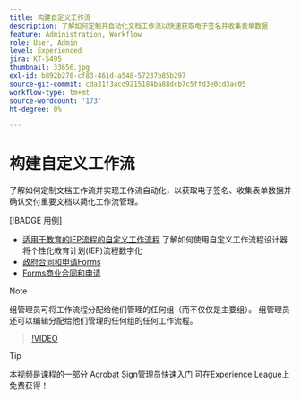 ```yaml
---
title: 构建自定义工作流
description: 了解如何定制并自动化文档工作流以快速获取电子签名并收集表单数据
feature: Administration, Workflow
role: User, Admin
level: Experienced
jira: KT-5495
thumbnail: 33656.jpg
exl-id: b892b278-cf83-461d-a548-57237b85b297
source-git-commit: cda31f3acd9215184ba88dcb7c5ffd3e0cd3ac05
workflow-type: tm+mt
source-wordcount: '173'
ht-degree: 0%

---
```


# 构建自定义工作流

了解如何定制文档工作流并实现工作流自动化，以获取电子签名、收集表单数据并确认交付重要文档以简化工作流管理。

[!BADGE 用例]

* [适用于教育的IEP流程的自定义工作流程](https://experienceleague.adobe.com/docs/document-cloud-learn/sign-learning-hub/expand/recipes/edu/usecase-edu-iep.html?lang=en)
了解如何使用自定义工作流程设计器将个性化教育计划(IEP)流程数字化
* [政府合同和申请Forms](https://experienceleague.adobe.com/docs/document-cloud-learn/sign-learning-hub/expand/recipes/gov/usecasegovcontracts.html?lang=en)
* [Forms商业合同和申请](https://experienceleague.adobe.com/docs/document-cloud-learn/sign-learning-hub/expand/recipes/com/usecasecomcontracts.html?lang=en)

>[!NOTE]
>
>组管理员可将工作流程分配给他们管理的任何组（而不仅仅是主要组）。 组管理员还可以编辑分配给他们管理的任何组的任何工作流程。

>[!VIDEO](https://video.tv.adobe.com/v/33656?quality=12&learn=on&hidetitle=true)

>[!TIP]
>
>本视频是课程的一部分 [Acrobat Sign管理员快速入门](https://experienceleague.adobe.com/?recommended=Sign-A-1-2020.2) 可在Experience League上免费获得！
